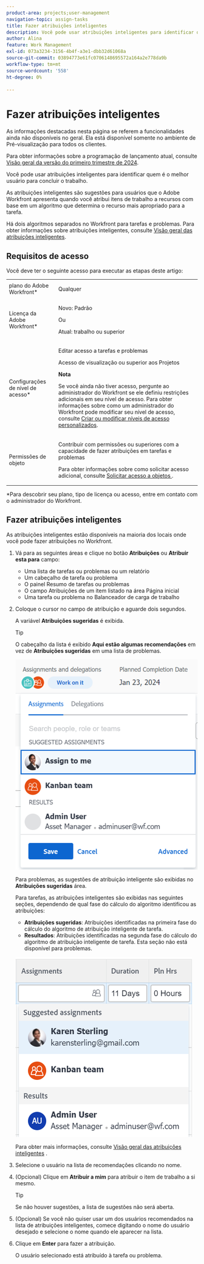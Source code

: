 ```yaml
---
product-area: projects;user-management
navigation-topic: assign-tasks
title: Fazer atribuições inteligentes
description: Você pode usar atribuições inteligentes para identificar quem é o melhor usuário para concluir o trabalho. As atribuições inteligentes são sugestões para usuários que o Adobe Workfront apresenta quando você atribui itens de trabalho a recursos com base em um algoritmo que determina o recurso mais apropriado para a tarefa. Para obter informações sobre atribuições inteligentes, consulte Visão geral das atribuições inteligentes.
author: Alina
feature: Work Management
exl-id: 073a3234-3156-4b4f-a3e1-dbb32d61068a
source-git-commit: 03894773e61fc0706148695572a164a2e778da9b
workflow-type: tm+mt
source-wordcount: '558'
ht-degree: 0%

---
```


# Fazer atribuições inteligentes

<!--update "Results" to "Other assignments" with Prod-->

<span class="preview">As informações destacadas nesta página se referem a funcionalidades ainda não disponíveis no geral. Ela está disponível somente no ambiente de Pré-visualização para todos os clientes.</span>

<span class="preview">Para obter informações sobre a programação de lançamento atual, consulte [Visão geral da versão do primeiro trimestre de 2024](/help/quicksilver/product-announcements/product-releases/24-q1-release-activity/24-q1-release-overview.md).</span>

Você pode usar atribuições inteligentes para identificar quem é o melhor usuário para concluir o trabalho.

As atribuições inteligentes são sugestões para usuários que o Adobe Workfront apresenta quando você atribui itens de trabalho a recursos com base em um algoritmo que determina o recurso mais apropriado para a tarefa.

<span class="preview">Há dois algoritmos separados no Workfront para tarefas e problemas. </span>
Para obter informações sobre atribuições inteligentes, consulte [Visão geral das atribuições inteligentes](../../../manage-work/tasks/assign-tasks/smart-assignments.md).

## Requisitos de acesso

Você deve ter o seguinte acesso para executar as etapas deste artigo:

<table style="table-layout:auto"> 
 <col> 
 <col> 
 <tbody> 
  <tr> 
   <td role="rowheader">plano do Adobe Workfront*</td> 
   <td> <p>Qualquer</p> </td> 
  </tr> 
  <tr> 
   <td role="rowheader">Licença da Adobe Workfront*</td> 
   <td> <p>Novo: Padrão</p>
      Ou
      <p>Atual: trabalho ou superior</p> </td> 
  </tr> 
  <tr> 
   <td role="rowheader">Configurações de nível de acesso*</td> 
   <td> <p>Editar acesso a tarefas e problemas</p> <p>Acesso de visualização ou superior aos Projetos</p> <p><b>Nota</b>

Se você ainda não tiver acesso, pergunte ao administrador do Workfront se ele definiu restrições adicionais em seu nível de acesso. Para obter informações sobre como um administrador do Workfront pode modificar seu nível de acesso, consulte <a href="../../../administration-and-setup/add-users/configure-and-grant-access/create-modify-access-levels.md" class="MCXref xref">Criar ou modificar níveis de acesso personalizados</a>.</p> </td>
</tr> 
  <tr> 
   <td role="rowheader">Permissões de objeto</td> 
   <td> <p>Contribuir com permissões ou superiores com a capacidade de fazer atribuições em tarefas e problemas</p> <p>Para obter informações sobre como solicitar acesso adicional, consulte <a href="../../../workfront-basics/grant-and-request-access-to-objects/request-access.md" class="MCXref xref">Solicitar acesso a objetos </a>.</p> </td> 
  </tr> 
 </tbody> 
</table>

&#42;Para descobrir seu plano, tipo de licença ou acesso, entre em contato com o administrador do Workfront.

## Fazer atribuições inteligentes

As atribuições inteligentes estão disponíveis na maioria dos locais onde você pode fazer atribuições no Workfront.

1. Vá para as seguintes áreas e clique no botão **Atribuições** ou **Atribuir esta para** campo:

   * Uma lista de tarefas ou problemas ou um relatório
   * Um cabeçalho de tarefa ou problema
   * O painel Resumo de tarefas ou problemas
   * O campo Atribuições de um item listado na área Página inicial
   * Uma tarefa ou problema no Balanceador de carga de trabalho

1. Coloque o cursor no campo de atribuição e aguarde dois segundos.

   <span class="preview">A variável **Atribuições sugeridas** é exibida.</span> <!--check the casing for "assignments" should be lower case in task lists??-->

   >[!TIP]
   >
   >   O cabeçalho da lista é exibido **Aqui estão algumas recomendações** em vez de **Atribuições sugeridas** em uma lista de problemas.

   ![](assets/smart-assignments-task-header-nwe-350x302.png)

   Para problemas, as sugestões de atribuição inteligente são exibidas no **Atribuições sugeridas** área.

   Para tarefas, as atribuições inteligentes são exibidas nas seguintes seções, dependendo de qual fase do cálculo do algoritmo identificou as atribuições:

   * **Atribuições sugeridas**: Atribuições identificadas na primeira fase do cálculo do algoritmo de atribuição inteligente de tarefa.
   * <span class="preview">**Resultados**: Atribuições identificadas na segunda fase do cálculo do algoritmo de atribuição inteligente de tarefa. Esta seção não está disponível para problemas. </span> <!--replace this with the new UI: "Other assignments"-->

   ![](assets/smart-assignments-task-list.png)

   Para obter mais informações, consulte [Visão geral das atribuições inteligentes](../../../manage-work/tasks/assign-tasks/smart-assignments.md) .

1. Selecione o usuário na lista de recomendações clicando no nome.

1. (Opcional) Clique em **Atribuir a mim** para atribuir o item de trabalho a si mesmo.

   >[!TIP]
   >
   >Se não houver sugestões, a lista de sugestões não será aberta.

1. (Opcional) Se você não quiser usar um dos usuários recomendados na lista de atribuições inteligentes, comece digitando o nome do usuário desejado e selecione o nome quando ele aparecer na lista.
1. Clique em **Enter** para fazer a atribuição.

   O usuário selecionado está atribuído à tarefa ou problema.
